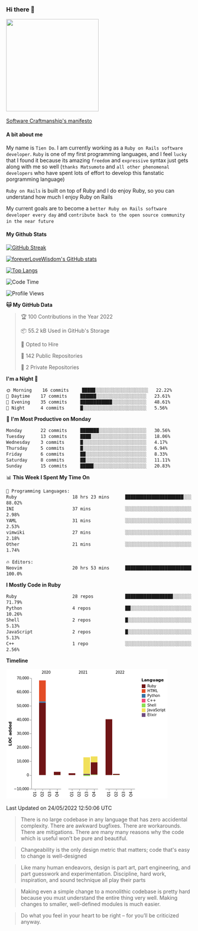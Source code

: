 ### Hi there 👋

<!--
**foreverLoveWisdom/foreverLoveWisdom** is a ✨ _special_ ✨ repository because its `README.md` (this file) appears on your GitHub profile.

Here are some ideas to get you started:

- 🔭 I’m currently working on ...
- 🌱 I’m currently learning ...
- 👯 I’m looking to collaborate on ...
- 🤔 I’m looking for help with ...
- 💬 Ask me about ...
- 📫 How to reach me: ...
- 😄 Pronouns: ...
- ⚡ Fun fact: ...
-->

<img src="https://codecondo.com/wp-content/uploads/2017/09/railslogo.png" width="250" height="250">

[Software Craftmanship's manifesto](http://manifesto.softwarecraftsmanship.org/)

#### A bit about me
My name is `Tien Do`. I am currently working as a `Ruby on Rails software developer`. `Ruby` is one of my first programming languages, and I feel `lucky` that I found it because its amazing `freedom` and `expressive` syntax just gets along with me so well (`thanks Matsumoto` and `all other phenomenal developers` who have spent lots of effort to develop this fanstatic porgramming language)

`Ruby on Rails` is built on top of Ruby and I do enjoy Ruby, so you can understand how much I enjoy Ruby on Rails

My current goals are to become a `better Ruby on Rails software developer every day` and `contribute back to the open source community in the near future`

#### My Github Stats

[![GitHub Streak](https://github-readme-streak-stats.herokuapp.com/?user=foreverLoveWisdom&theme=dracula)](https://git.io/streak-stats)
&nbsp;
&nbsp;

[![foreverLoveWisdom's GitHub stats](https://github-readme-stats.vercel.app/api?username=foreverLoveWisdom&show_icons=true&theme=react&count_private=true)](https://github.com/anuraghazra/github-readme-stats)

[![Top Langs](https://github-readme-stats.vercel.app/api/top-langs/?username=foreverLoveWisdom&show_icons=true&theme=vue-dark)](https://github.com/anuraghazra/github-readme-stats)

<!--START_SECTION:waka-->
![Code Time](http://img.shields.io/badge/Code%20Time-1%2C060%20hrs%2057%20mins-blue)

![Profile Views](http://img.shields.io/badge/Profile%20Views-0-blue)

**🐱 My GitHub Data** 

> 🏆 100 Contributions in the Year 2022
 > 
> 📦 55.2 kB Used in GitHub's Storage 
 > 
> 💼 Opted to Hire
 > 
> 📜 142 Public Repositories 
 > 
> 🔑 2 Private Repositories  
 > 
**I'm a Night 🦉** 

```text
🌞 Morning    16 commits     █████░░░░░░░░░░░░░░░░░░░░   22.22% 
🌆 Daytime    17 commits     ██████░░░░░░░░░░░░░░░░░░░   23.61% 
🌃 Evening    35 commits     ████████████░░░░░░░░░░░░░   48.61% 
🌙 Night      4 commits      █░░░░░░░░░░░░░░░░░░░░░░░░   5.56%

```
📅 **I'm Most Productive on Monday** 

```text
Monday       22 commits     ███████░░░░░░░░░░░░░░░░░░   30.56% 
Tuesday      13 commits     ████░░░░░░░░░░░░░░░░░░░░░   18.06% 
Wednesday    3 commits      █░░░░░░░░░░░░░░░░░░░░░░░░   4.17% 
Thursday     5 commits      █░░░░░░░░░░░░░░░░░░░░░░░░   6.94% 
Friday       6 commits      ██░░░░░░░░░░░░░░░░░░░░░░░   8.33% 
Saturday     8 commits      ██░░░░░░░░░░░░░░░░░░░░░░░   11.11% 
Sunday       15 commits     █████░░░░░░░░░░░░░░░░░░░░   20.83%

```


📊 **This Week I Spent My Time On** 

```text
💬 Programming Languages: 
Ruby                     18 hrs 23 mins      ██████████████████████░░░   88.02% 
INI                      37 mins             ░░░░░░░░░░░░░░░░░░░░░░░░░   2.98% 
YAML                     31 mins             ░░░░░░░░░░░░░░░░░░░░░░░░░   2.53% 
vimwiki                  27 mins             ░░░░░░░░░░░░░░░░░░░░░░░░░   2.18% 
Other                    21 mins             ░░░░░░░░░░░░░░░░░░░░░░░░░   1.74%

🔥 Editors: 
Neovim                   20 hrs 53 mins      █████████████████████████   100.0%

```

**I Mostly Code in Ruby** 

```text
Ruby                     28 repos            ██████████████████░░░░░░░   71.79% 
Python                   4 repos             ██░░░░░░░░░░░░░░░░░░░░░░░   10.26% 
Shell                    2 repos             █░░░░░░░░░░░░░░░░░░░░░░░░   5.13% 
JavaScript               2 repos             █░░░░░░░░░░░░░░░░░░░░░░░░   5.13% 
C++                      1 repo              ░░░░░░░░░░░░░░░░░░░░░░░░░   2.56%

```


**Timeline**

![Chart not found](https://raw.githubusercontent.com/foreverLoveWisdom/foreverLoveWisdom/main/charts/bar_graph.png) 


 Last Updated on 24/05/2022 12:50:06 UTC
<!--END_SECTION:waka-->


> There is no large codebase in any language that has zero accidental complexity. There are awkward bugfixes. There are workarounds. There are mitigations.
> There are many many reasons why the code which is useful won't be pure and beautiful.

> Changeability is the only design metric that matters; code that's easy to change is well-designed

> Like many human endeavors, design is part art, part engineering, and part guesswork and experimentation. Discipline, hard work, inspiration, and sound technique all play their parts

> Mak­ing even a sim­ple change to a mono­lith­ic code­base is pret­ty hard because you must under­stand the entire thing very well. Mak­ing changes to small­er, well-defined mod­ules is much easier.
 
 > Do what you feel in your heart to be right – for you’ll be criticized anyway.
